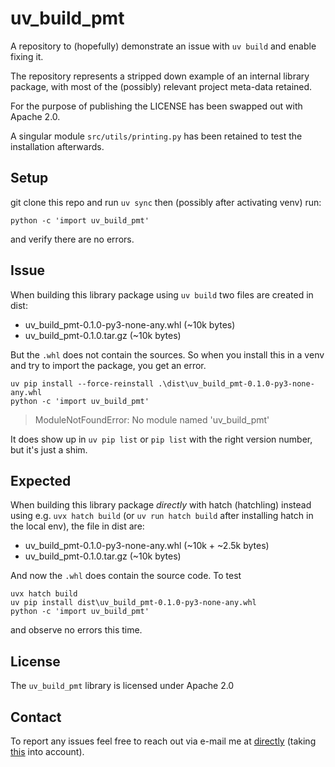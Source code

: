 # uv_build_pmt

A repository to (hopefully) demonstrate an issue with `uv build` and enable fixing it.

The repository represents a stripped down example of an internal library package, with most of the (possibly) relevant project meta-data retained.

For the purpose of publishing the LICENSE has been swapped out with Apache 2.0.

A singular module `src/utils/printing.py` has been retained to test the installation afterwards.

## Setup

git clone this repo and run `uv sync` then (possibly after activating venv) run:

```shell
python -c 'import uv_build_pmt'
```

and verify there are no errors.

## Issue

When building this library package using `uv build` two files are created in dist:
- uv_build_pmt-0.1.0-py3-none-any.whl (~10k bytes)
- uv_build_pmt-0.1.0.tar.gz (~10k bytes)

But the `.whl` does not contain the sources. So when you install this in a venv and try to import the package, you get an error.

```shell
uv pip install --force-reinstall .\dist\uv_build_pmt-0.1.0-py3-none-any.whl
python -c 'import uv_build_pmt'
```
> ModuleNotFoundError: No module named 'uv_build_pmt'

It does show up in `uv pip list` or `pip list` with the right version number, but it's just a shim.

## Expected

When building this library package *directly* with hatch (hatchling) instead using e.g. `uvx hatch build` (or `uv run hatch build` after installing hatch in the local env), the file in dist are:
- uv_build_pmt-0.1.0-py3-none-any.whl (~10k + ~2.5k bytes)
- uv_build_pmt-0.1.0.tar.gz (~10k bytes)

And now the `.whl` does contain the source code. To test

```shell
uvx hatch build
uv pip install dist\uv_build_pmt-0.1.0-py3-none-any.whl
python -c 'import uv_build_pmt'
```

and observe no errors this time.

## License

The `uv_build_pmt` library is licensed under Apache 2.0

## Contact

To report any issues feel free to reach out via e-mail me at
 [directly](mailto:noreply@cassini-technologies.com) (taking [this](a "replace noreply with j.snellenburg") into account).
